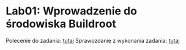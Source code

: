 # Lab01: Wprowadzenie do środowiska Buildroot

Polecenie do zadania: [tutaj](https://github.com/adamgracikowski/LINSW/blob/main/lab01/polecenie.pdf)
Sprawozdanie z wykonania zadania: [tutaj](https://github.com/adamgracikowski/LINSW/blob/main/lab01/overleaf/main.pdf)
